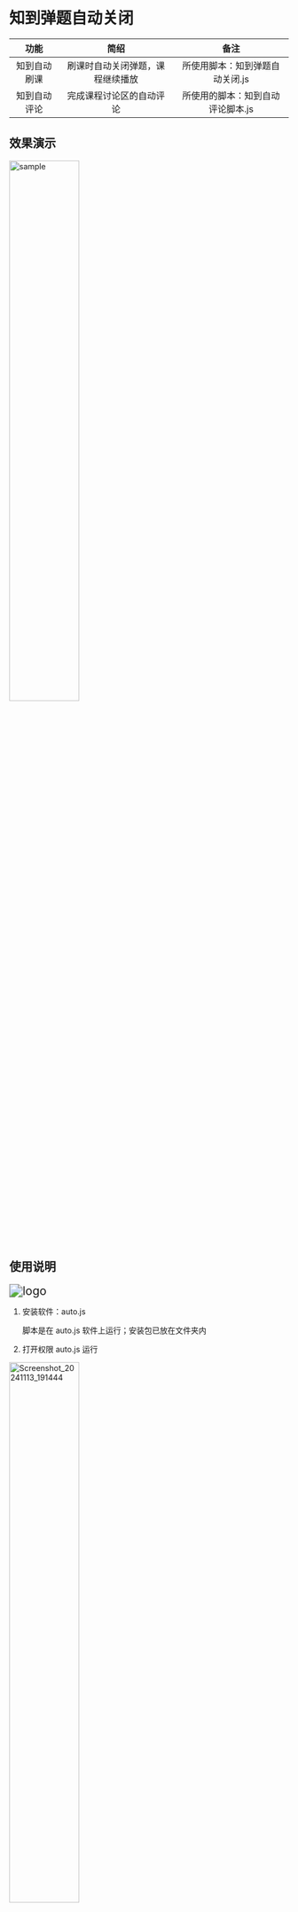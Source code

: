 # 知到弹题自动关闭

|     功能     |               简绍               |               备注                |
| :----------: | :------------------------------: | :-------------------------------: |
| 知到自动刷课 | 刷课时自动关闭弹题，课程继续播放 |  所使用脚本：知到弹题自动关闭.js  |
| 知到自动评论 |     完成课程讨论区的自动评论     | 所使用的脚本：知到自动评论脚本.js |

## 效果演示

<img src="pic/sample.gif" alt="sample" style="width:50%;" />

## 使用说明

<img src="pic/logo-1731500583745-1.png" alt="logo" style="zoom: 150%;" />

1. 安装软件：auto.js

   脚本是在 auto.js 软件上运行；安装包已放在文件夹内

2. 打开权限
auto.js 运行

<img src="pic/Screenshot_20241113_191444.jpg" alt="Screenshot_20241113_191444" style="width:50%;" />

3. 导入脚本

   以 QQ 保存脚本文件为例
   <center>
       <img src="pic/image-20241113194924291.png" alt="image-20241113194924291" style="zoom: 80%;" />
   </center>

   进入软件：auto.js，点击右下角+号，可导入文件

   <center>
       <img src="pic/image-20241113192607272.png" alt="image-20241113192607272" style="width:25%;" />
   </center>

   找到 Download

   <center>
      <img src="pic/image-20241113195025659.png" alt="image-20241113195025659" style="zoom:80%;" />
   </center>

   进入后找到 QQ（或者微信）就可以看到对应的脚步文件了

   <center>
       <img src="pic/image-20241113193241046.png" alt="image-20241113193241046" style="width:25%;" />
   </center>

   <center>
       <img src="pic/image-20241113195357899.png" alt="image-20241113195357899" style="width:25%;" />
   </center>

   4. 运行脚本

   <center>
       <img src="pic/image-20241113195546184.png" alt="image-20241113195546184" style="zoom:67%;" />
   </center>

## Q&A 常见问题

1. 手机系统不支持软件 auto.js
   可以查看[github 文档](https://github.com/kkevsekk1/AutoX?tab=readme-ov-file)，或者下载安卓模拟器

2. 知到需完成登录

3. 定时任务添加：找到脚本，点击最右侧

  <center>
      <img src="pic/image-20241113201011713.png" alt="image-20241113201011713" style="width:25%;" />
  </center>

如果定时任务没有运行，可能 auto.js 权限没有打开（解决方法一：你打开 auto.js 软件，挂载后台运行）
打开权限：（确保已打开无障碍权限）

  <center>
      <img src="pic/image-20241113201846700.png" alt="image-20241113201846700" style="width:25%;" />
  </center>

  <center>
      <img src="pic/image-20241113202053456.png" alt="image-20241113202053456" style="width: 25%;" />
  </center>









